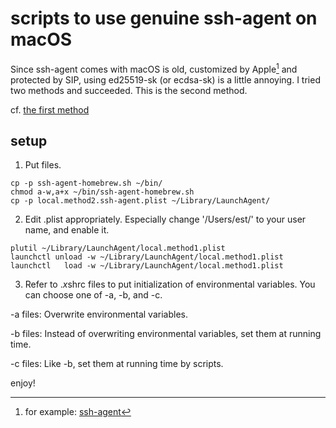 # scripts to use genuine ssh-agent on macOS

Since ssh-agent comes with macOS is old, customized by
Apple[^apple-ssh-agent] and protected by SIP, using ed25519-sk (or
ecdsa-sk) is a little annoying. I tried two methods and
succeeded. This is the second method.

cf. [the first method](/fmrns/launchd-sock-proxy)

## setup

1. Put files.

```
cp -p ssh-agent-homebrew.sh ~/bin/
chmod a-w,a+x ~/bin/ssh-agent-homebrew.sh
cp -p local.method2.ssh-agent.plist ~/Library/LaunchAgent/
```

2. Edit .plist appropriately. Especially change '/Users/est/' to your
user name, and enable it.

```
plutil ~/Library/LaunchAgent/local.method1.plist
launchctl unload -w ~/Library/LaunchAgent/local.method1.plist
launchctl   load -w ~/Library/LaunchAgent/local.method1.plist
```

3. Refer to .*x*shrc files to put initialization of environmental
variables. You can choose one of -a, -b, and -c.

-a files: Overwrite environmental variables.

-b files: Instead of overwriting environmental variables, set them at
 running time.

-c files: Like -b, set them at running time by scripts.

enjoy!

[^apple-ssh-agent]: for example: [ssh-agent](https://opensource.apple.com/source/OpenSSH/OpenSSH-240.40.1/openssh/ssh-agent.c.auto.html)
